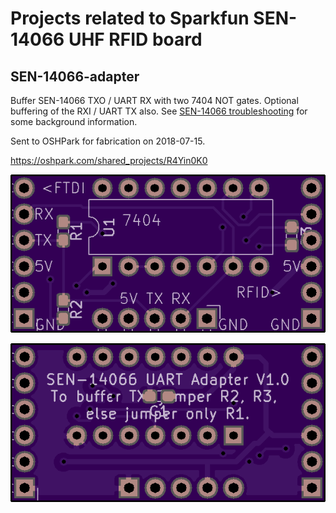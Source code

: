 # Projects related to Sparkfun SEN-14066 UHF RFID board

## SEN-14066-adapter

Buffer SEN-14066 TXO / UART RX with two 7404 NOT gates. Optional buffering of the RXI / UART TX also. 
See [SEN-14066 troubleshooting](https://github.com/jdesbonnet/SEN-14066_Troubleshooting) for 
some background information.

Sent to OSHPark for fabrication on 2018-07-15.

https://oshpark.com/shared_projects/R4Yin0K0

![PCB top](./doc/pcb_top.png)

![PCB bottom](./doc/pcb_bottom.png)


